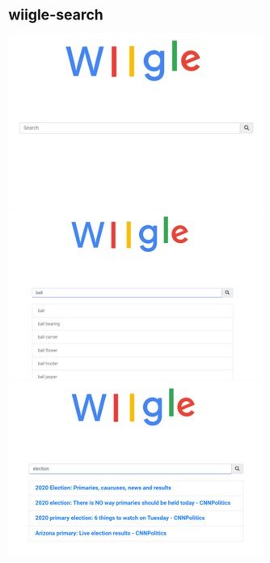 # wiigle-search
![home_page](imgs/wiigle_home.png) <!-- .element height="20%" width="20%" -->
![suggestion page](imgs/wiigle_suggestion.png) <!-- .element height="40%" width="40%" -->
![suggestion page](imgs/wiigle_results.png) <!-- .element height="30%" width="30%" -->


